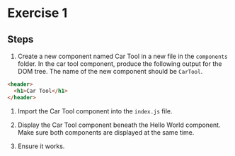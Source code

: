 # Exercise 1

## Steps

1. Create a new component named Car Tool in a new file in the `components` folder. In the car tool component, produce the following output for the DOM tree. The name of the new component should be `CarTool`.

```html
<header>
  <h1>Car Tool</h1>
</header>
```

1. Import the Car Tool component into the `index.js` file.

1. Display the Car Tool component beneath the Hello World component. Make sure both components are displayed at the same time.

1. Ensure it works.